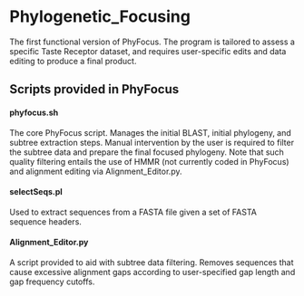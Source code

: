# Phylogenetic_Focusing
The first functional version of PhyFocus. The program is tailored to assess a specific Taste Receptor dataset, and requires user-specific edits and 
data editing to produce a final product.

## Scripts provided in PhyFocus

#### phyfocus.sh
The core PhyFocus script. Manages the initial BLAST, initial phylogeny, and subtree extraction steps. Manual intervention by the user is required to
filter the subtree data and prepare the final focused phylogeny. Note that such quality filtering entails the use of HMMR (not currently coded in PhyFocus)
and alignment editing via Alignment_Editor.py.

#### selectSeqs.pl
Used to extract sequences from a FASTA file given a set of FASTA sequence headers.

#### Alignment_Editor.py
A script provided to aid with subtree data filtering. Removes sequences that cause excessive alignment gaps according to user-specified gap length and
gap frequency cutoffs. 

